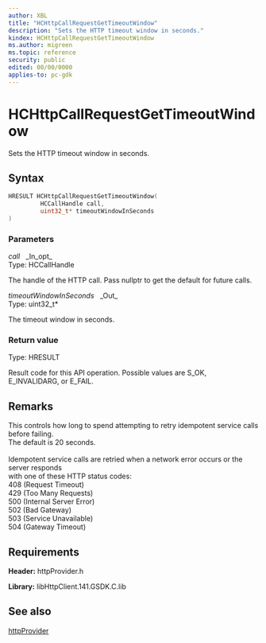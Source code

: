 ```yaml
---
author: XBL
title: "HCHttpCallRequestGetTimeoutWindow"
description: "Sets the HTTP timeout window in seconds."
kindex: HCHttpCallRequestGetTimeoutWindow
ms.author: migreen
ms.topic: reference
security: public
edited: 00/00/0000
applies-to: pc-gdk
---
```


# HCHttpCallRequestGetTimeoutWindow  

Sets the HTTP timeout window in seconds.  

## Syntax  
  
```cpp
HRESULT HCHttpCallRequestGetTimeoutWindow(  
         HCCallHandle call,  
         uint32_t* timeoutWindowInSeconds  
)  
```  
  
### Parameters  
  
*call* &nbsp;&nbsp;\_In\_opt\_  
Type: HCCallHandle  
  
The handle of the HTTP call. Pass nullptr to get the default for future calls.  
  
*timeoutWindowInSeconds* &nbsp;&nbsp;\_Out\_  
Type: uint32_t*  
  
The timeout window in seconds.  
  
  
### Return value  
Type: HRESULT
  
Result code for this API operation. Possible values are S_OK, E_INVALIDARG, or E_FAIL.
  
## Remarks  
  
This controls how long to spend attempting to retry idempotent service calls before failing.<br /> The default is 20 seconds.<br /><br /> Idempotent service calls are retried when a network error occurs or the server responds <br /> with one of these HTTP status codes:<br /> 408 (Request Timeout)<br /> 429 (Too Many Requests)<br /> 500 (Internal Server Error)<br /> 502 (Bad Gateway)<br /> 503 (Service Unavailable)<br /> 504 (Gateway Timeout)<br />
  
## Requirements  
  
**Header:** httpProvider.h
  
**Library:** libHttpClient.141.GSDK.C.lib
  
## See also  
[httpProvider](../httpprovider_members.md)  
  
  

